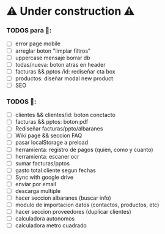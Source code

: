 # ⚠ Under construction ⚠

### TODOS para 🚀:
- [ ] error page mobile
- [ ] arreglar boton "limpiar filtros"
- [ ] uppercase mensaje borrar db
- [ ] todas/nueva: boton atras en header
- [ ] facturas && pptos /id: rediseñar cta box
- [ ] productos: diseñar modal new product
- [ ] SEO

### TODOS 🐌:
- [ ] clientes && clientes/id: boton conctacto
- [ ] facturas && pptos: boton pdf
- [ ] Rediseñar facturas/ppto/albaranes
- [ ] Wiki page && seccion FAQ
- [ ] pasar localStorage a preload
- [ ] herramienta: registro de pagos (quien, como y cuanto)
- [ ] herramienta: escaner ocr
- [ ] sumar facturas/pptos
- [ ] gasto total cliente segun fechas
- [ ] Sync with google drive
- [ ] enviar por email
- [ ] descarga multiple
- [ ] hacer seccion albaranes (buscar info)
- [ ] modulo de importacion datos (contactos, productos, etc)
- [ ] hacer seccion proveedores (duplicar clientes)
- [ ] calculadora autonomos
- [ ] calculadora metro cuadrado